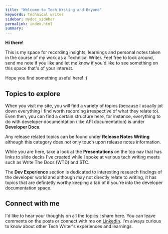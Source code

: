 ```yaml
---
title: "Welcome to Tech Writing and Beyond"
keywords: technical writer
sidebar: mydoc_sidebar
permalink: index.html
summary: 
---
```


**Hi there!** 

This is my space for recording insights, learnings and personal notes taken in the course of my work as a Technical Writer. Feel free to look around, send me note if you like and let me know if you'd like to see something on this space that's of your interest.

Hope you find something useful here! :) 

## Topics to explore

When you visit my site, you will find a variety of topics (because I usually jot down everything I find worth recording irrespective of what they relate to). Even then, you can find a certain structure here, for instance, everything to do with developer documentation (like API documentation) is under **Developer Docs**. 

Any release related topics can be found under **Release Notes Writing** although this category does not only touch upon release notes information. 

While you are here, take a look at the **Presentations** on the top nav that has links to slide decks I've created while I spoke at various tech writing meets such as Write The Docs (WTD) and STC.

The **Dev Experience** section is dedicated to interesting research findings of the developer world and although may not directly relate to writing, it has topics that are defintetly worthy keeping a tab of if you're into the developer documentation space.

## Connect with me

I'd like to hear your thoughts on all the topics I share here. You can leave comments on the posts or connect with me on [LinkedIn](https://www.linkedin.com/in/pema-sherpa-technical-writer/). I'm always curious to know about other Tech Writer's experiences and learnings. 


